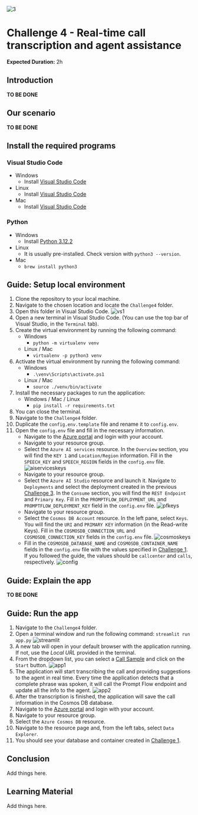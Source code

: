![3](https://github.com/user-attachments/assets/dad008f7-0112-45a9-baa0-a2461a67130b)

# Challenge 4 - Real-time call transcription and agent assistance

**Expected Duration:** 2h

## Introduction

**TO BE DONE**

## Our scenario

**TO BE DONE**

## Install the required programs
### Visual Studio Code
- Windows
    - Install [Visual Studio Code](https://code.visualstudio.com/)
- Linux
    - Install [Visual Studio Code](https://code.visualstudio.com/)
- Mac
    - Install [Visual Studio Code](https://code.visualstudio.com/)

### Python
- Windows
    - Install [Python 3.12.2](https://www.python.org/downloads/release/python-3125/)
- Linux
    - It is usually pre-installed. Check version with `python3 --version`.
- Mac
    - `brew install python3`

## Guide: Setup local environment
1. Clone the repository to your local machine.
2. Navigate to the chosen location and locate the `Challenge4` folder.
3. Open this folder in Visual Studio Code.
![vs1](./images/vs1.png)
4. Open a new terminal in Visual Studio Code. (You can use the top bar of Visual Studio, in the `Terminal` tab).
5. Create the virtual environment by running the following command:
    - Windows
        - `python -m virtualenv venv`
    - Linux / Mac
        - `virtualenv -p python3 venv`
6. Activate the virtual environment by running the following command:
    - Windows
        - `.\venv\Scripts\activate.ps1`
    - Linux / Mac
        - `source ./venv/bin/activate`
7. Install the necessary packages to run the application:
    - Windows / Mac / Linux
        - `pip install -r requirements.txt`
8. You can close the terminal.
9. Navigate to the `Challenge4` folder.
10. Duplicate the `config.env.template` file and rename it to `config.env`.
11. Open the `config.env` file and fill in the necessary information.
    * Navigate to the [Azure portal](https://portal.azure.com/#home) and login with your account.
    * Navigate to your resource group.
    * Select the `Azure AI services` resource. In the `Overview` section, you will find the `KEY 1` and `Location/Region` information. Fill in the `SPEECH_KEY` and `SPEECH_REGION` fields in the `config.env` file.
    ![aiserviceskeys](./images/aiserviceskeys.png)
    * Navigate to your resource group.
    * Select the `Azure AI Studio` resource and launch it. Navigate to `Deployments` and select the deployment created in the previous [Challenge 3](../Challenge3/README.md). In the `Consume` section, you will find the `REST Endpoint` and `Primary Key`. Fill in the `PROMPTFLOW_DEPLOYMENT_URL` and `PROMPTFLOW_DEPLOYMENT_KEY` field in the `config.env` file.
    ![pfkeys](./images/pfkeys.png)
    * Navigate to your resource group.
    * Select the `Cosmos DB Account` resource. In the left pane, select `Keys`. You will find the `URI` and `PRIMARY KEY` information (in the Read-write Keys). Fill in the `COSMOSDB_CONNECTION_URL` and `COSMOSDB_CONNECTION_KEY` fields in the `config.env` file.
    ![cosmoskeys](./images/cosmoskeys.png)
    * Fill in the `COSMOSDB_DATABASE_NAME` and `COSMOSDB_CONTAINER_NAME` fields in the `config.env` file with the values specified in [Challenge 1](../Challenge1/README.md). If you followed the guide, the values should be `callcenter` and `calls`, respectively.
    ![config](./images/config.png)

## Guide: Explain the app

**TO BE DONE**

## Guide: Run the app
1. Navigate to the `Challenge4` folder.
2. Open a terminal window and run the following command: `streamlit run app.py`
![streamlit](./images/streamlit.png)
3. A new tab will open in your default browser with the application running. If not, use the *Local URL* provided in the terminal.
4. From the dropdown list, you can select a [Call Sample](<../Challenge4/Call Samples/Audio/>) and click on the `Start` button.
![app1](./images/app1.png)
5. The application will start transcribing the call and providing suggestions to the agent in real time. Every time the application detects that a complete phrase was spoken, it will call the Prompt Flow endpoint and update all the info to the agent.
![app2](./images/app2.png)
6. After the transcription is finished, the application will save the call information in the Cosmos DB database.
7. Navigate to the [Azure portal](https://portal.azure.com/#home) and login with your account.
8. Navigate to your resource group.
9. Select the `Azure Cosmos DB` resource.
10. Navigate to the resource page and, from the left tabs, select `Data Explorer`.
11. You should see your database and container created in [Challenge 1](../Challenge1/README.md).

## Conclusion
Add things here.

## Learning Material
Add things here.